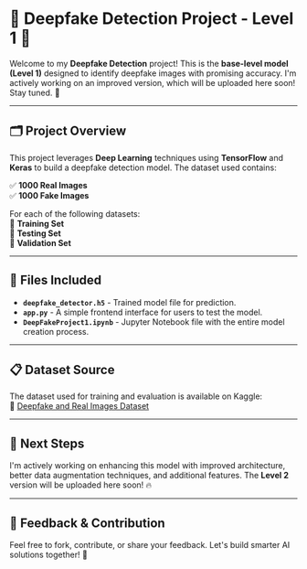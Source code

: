 # 🚨 Deepfake Detection Project - Level 1 🚨

Welcome to my **Deepfake Detection** project! This is the **base-level model (Level 1)** designed to identify deepfake images with promising accuracy. I'm actively working on an improved version, which will be uploaded here soon! Stay tuned. 🚀

---

## 🗂️ Project Overview
This project leverages **Deep Learning** techniques using **TensorFlow** and **Keras** to build a deepfake detection model. The dataset used contains:

✅ **1000 Real Images**  
✅ **1000 Fake Images**  

For each of the following datasets:  
🔹 **Training Set**  
🔹 **Testing Set**  
🔹 **Validation Set**  

---

## 📂 Files Included
- **`deepfake_detector.h5`** - Trained model file for prediction.  
- **`app.py`** - A simple frontend interface for users to test the model.  
- **`DeepFakeProject1.ipynb`** - Jupyter Notebook file with the entire model creation process.

---

## 📋 Dataset Source
The dataset used for training and evaluation is available on Kaggle:  
🔗 [Deepfake and Real Images Dataset](https://www.kaggle.com/datasets/manjilkarki/deepfake-and-real-images)

---

## 🚧 Next Steps
I'm actively working on enhancing this model with improved architecture, better data augmentation techniques, and additional features. The **Level 2** version will be uploaded here soon! 🔥

---

## 💬 Feedback & Contribution
Feel free to fork, contribute, or share your feedback. Let's build smarter AI solutions together! 🤖
